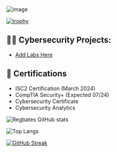 ![image](https://github.com/regbates/regbates/assets/125774706/9555c1a9-abf4-4b71-8691-2eead7ce4a35)

[![trophy](https://github-profile-trophy.vercel.app/?username=regbates&theme=onedark)](https://github.com/regbates/github-profile-trophy)

<h2>👧🏿 Cybersecurity Projects:</h2>

- [Add Labs Here](https://github.com/regbates/addlabshere)

<h2> 📄 Certifications</h2>

- ISC2 Certification (March 2024)
- CompTIA Security+ (Expected 07/24)
- Cybersecurity Certificate
- Cybersecurity Analytics


![Regbates GitHub stats](https://github-readme-stats.vercel.app/api?username=regbates&show_icons=true&theme=radical) 

![Top Langs](https://github-readme-stats.vercel.app/api/top-langs/?username=anuraghazra&hide_progress=true)

[![GitHub Streak](http://github-readme-streak-stats.herokuapp.com?user=regbates&theme=dark)](https://git.io/streak-stats)


